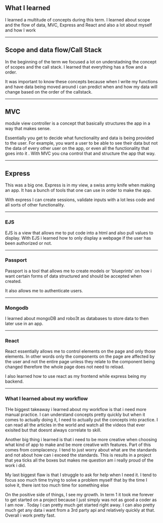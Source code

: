 ## What I learned

I learned a multitude of concepts during this term. I learned about scope and the flow of data, MVC, Express and React and also a lot about myself and how I work

---

## Scope and data flow/Call Stack

In the beginning of the term we focused a lot on understadning the concept of scopes and the call stack.
I learned that everything has a flow and a order.

It was important to know these concepts because when I write my functions and have data being moved around i can predict when and how my data will change based on the order of the callstack.

---
## MVC

module view controller is a concept that basically structures the app in a way that makes sense.

Essentially you get to decide what functionality and data is being provided to the user. For example, you want a user to be able to see their data but not the data of every other user on the app, or even all the functionality that goes into it . With MVC you cna control that and structure the app that way.

---
## Express

This was a big one. Express is in my view, a swiss army knife when making an app.
It has a bunch of tools that one can use in order to make the app.

With express I can create sessions, validate inputs with a lot less code and all sorts of other functionality.

---
### EJS

EJS is a view that allows me to put code into a html and also pull values to display.
With EJS i learned how to only display a webpage if the user has been authorized or not.

---
### Passport
Passport is a tool that allows me to create models or 'blueprints' on how i want certain forms of data structured and should be accepted when created. 

It also allows me to authenticate users.

 ---

 ### Mongodb
 I learned about mongoDB and robo3t as databases to store data to then later use in an app.

---
### React
React essentially allows me to control elements on the page and only those elements. In other words only the components on the page are affected by the user and not the entire page unless they relate to the component being changed therefore the whole page does not need to reload.

I also learned how to use react as my frontend while express being my backend.

---
### What I learned about my workflow

THe biggest takeaway i learned about my workflow is that i need more manual practice. I can understand concepts pretty quickly but when it comes to actually doing it, I need to actually put the concepts into practice. I can read all the articles in the world and watch all the videos that ever exisited but that doesnt always correlate to skill.

Another big thing i learned is that i need to be more creative when choosing what kind of app to make and be more creative with features. Part of this comes from complacency. I tend to just worry about what are the standards and not about how can i exceed the standards. This is results in a project that yea ticks all the boxes but makes me question am i really proud of the work i did.

My last biggest flaw is that I struggle to ask for help when I need it. I tend to focus soo much time trying to solve a problem myself that by the time I solve it, there isnt too much time for something else

On the positive side of things, I see my growth. In term 1 it took me forever to get started on a project because I just simply was not as good a coder as I am now . Today I can pretty much get started right away.  I can also pretty much get any data i want from a 3rd party api and relatively quickly at that. Overall i work pretty fast.



